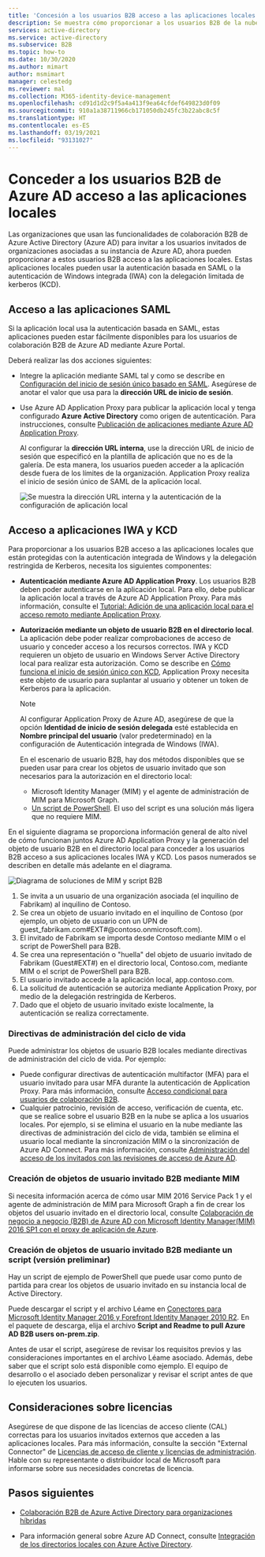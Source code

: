 ```yaml
---
title: 'Concesión a los usuarios B2B acceso a las aplicaciones locales: Azure AD'
description: Se muestra cómo proporcionar a los usuarios B2B de la nube acceso a aplicaciones locales con la colaboración B2B de Azure AD.
services: active-directory
ms.service: active-directory
ms.subservice: B2B
ms.topic: how-to
ms.date: 10/30/2020
ms.author: mimart
author: msmimart
manager: celestedg
ms.reviewer: mal
ms.collection: M365-identity-device-management
ms.openlocfilehash: cd91d1d2c9f5a4a413f9ea64cfdef649823d0f09
ms.sourcegitcommit: 910a1a38711966cb171050db245fc3b22abc8c5f
ms.translationtype: HT
ms.contentlocale: es-ES
ms.lasthandoff: 03/19/2021
ms.locfileid: "93131027"
---
```

# <a name="grant-b2b-users-in-azure-ad-access-to-your-on-premises-applications"></a>Conceder a los usuarios B2B de Azure AD acceso a las aplicaciones locales

Las organizaciones que usan las funcionalidades de colaboración B2B de Azure Active Directory (Azure AD) para invitar a los usuarios invitados de organizaciones asociadas a su instancia de Azure AD, ahora pueden proporcionar a estos usuarios B2B acceso a las aplicaciones locales. Estas aplicaciones locales pueden usar la autenticación basada en SAML o la autenticación de Windows integrada (IWA) con la delegación limitada de kerberos (KCD).

## <a name="access-to-saml-apps"></a>Acceso a las aplicaciones SAML

Si la aplicación local usa la autenticación basada en SAML, estas aplicaciones pueden estar fácilmente disponibles para los usuarios de colaboración B2B de Azure AD mediante Azure Portal.

Deberá realizar las dos acciones siguientes:

- Integre la aplicación mediante SAML tal y como se describe en [Configuración del inicio de sesión único basado en SAML](../manage-apps/configure-saml-single-sign-on.md). Asegúrese de anotar el valor que usa para la **dirección URL de inicio de sesión**.
-  Use Azure AD Application Proxy para publicar la aplicación local y tenga configurado **Azure Active Directory** como origen de autenticación. Para instrucciones, consulte [Publicación de aplicaciones mediante Azure AD Application Proxy](../manage-apps/application-proxy-add-on-premises-application.md). 

   Al configurar la **dirección URL interna**, use la dirección URL de inicio de sesión que especificó en la plantilla de aplicación que no es de la galería. De esta manera, los usuarios pueden acceder a la aplicación desde fuera de los límites de la organización. Application Proxy realiza el inicio de sesión único de SAML de la aplicación local.
 
   ![Se muestra la dirección URL interna y la autenticación de la configuración de aplicación local](media/hybrid-cloud-to-on-premises/OnPremAppSettings.PNG)

## <a name="access-to-iwa-and-kcd-apps"></a>Acceso a aplicaciones IWA y KCD

Para proporcionar a los usuarios B2B acceso a las aplicaciones locales que están protegidas con la autenticación integrada de Windows y la delegación restringida de Kerberos, necesita los siguientes componentes:

- **Autenticación mediante Azure AD Application Proxy**. Los usuarios B2B deben poder autenticarse en la aplicación local. Para ello, debe publicar la aplicación local a través de Azure AD Application Proxy. Para más información, consulte el [Tutorial: Adición de una aplicación local para el acceso remoto mediante Application Proxy](../manage-apps/application-proxy-add-on-premises-application.md).
- **Autorización mediante un objeto de usuario B2B en el directorio local**. La aplicación debe poder realizar comprobaciones de acceso de usuario y conceder acceso a los recursos correctos. IWA y KCD requieren un objeto de usuario en Windows Server Active Directory local para realizar esta autorización. Como se describe en [Cómo funciona el inicio de sesión único con KCD](../manage-apps/application-proxy-configure-single-sign-on-with-kcd.md#how-single-sign-on-with-kcd-works), Application Proxy necesita este objeto de usuario para suplantar al usuario y obtener un token de Kerberos para la aplicación. 

   > [!NOTE]
   > Al configurar Application Proxy de Azure AD, asegúrese de que la opción **Identidad de inicio de sesión delegada** esté establecida en **Nombre principal del usuario** (valor predeterminado) en la configuración de Autenticación integrada de Windows (IWA).

   En el escenario de usuario B2B, hay dos métodos disponibles que se pueden usar para crear los objetos de usuario invitado que son necesarios para la autorización en el directorio local:

   - Microsoft Identity Manager (MIM) y el agente de administración de MIM para Microsoft Graph. 
   - [Un script de PowerShell](#create-b2b-guest-user-objects-through-a-script-preview). El uso del script es una solución más ligera que no requiere MIM. 

En el siguiente diagrama se proporciona información general de alto nivel de cómo funcionan juntos Azure AD Application Proxy y la generación del objeto de usuario B2B en el directorio local para conceder a los usuarios B2B acceso a sus aplicaciones locales IWA y KCD. Los pasos numerados se describen en detalle más adelante en el diagrama.

![Diagrama de soluciones de MIM y script B2B](media/hybrid-cloud-to-on-premises/MIMScriptSolution.PNG)

1.  Se invita a un usuario de una organización asociada (el inquilino de Fabrikam) al inquilino de Contoso.
2.  Se crea un objeto de usuario invitado en el inquilino de Contoso (por ejemplo, un objeto de usuario con un UPN de guest_fabrikam.com#EXT#@contoso.onmicrosoft.com).
3.  El invitado de Fabrikam se importa desde Contoso mediante MIM o el script de PowerShell para B2B.
4.  Se crea una representación o "huella" del objeto de usuario invitado de Fabrikam (Guest#EXT#) en el directorio local, Contoso.com, mediante MIM o el script de PowerShell para B2B.
5.  El usuario invitado accede a la aplicación local, app.contoso.com.
6.  La solicitud de autenticación se autoriza mediante Application Proxy, por medio de la delegación restringida de Kerberos. 
7.  Dado que el objeto de usuario invitado existe localmente, la autenticación se realiza correctamente.

### <a name="lifecycle-management-policies"></a>Directivas de administración del ciclo de vida

Puede administrar los objetos de usuario B2B locales mediante directivas de administración del ciclo de vida. Por ejemplo:

- Puede configurar directivas de autenticación multifactor (MFA) para el usuario invitado para usar MFA durante la autenticación de Application Proxy. Para más información, consulte [Acceso condicional para usuarios de colaboración B2B](conditional-access.md).
- Cualquier patrocinio, revisión de acceso, verificación de cuenta, etc. que se realice sobre el usuario B2B en la nube se aplica a los usuarios locales. Por ejemplo, si se elimina el usuario en la nube mediante las directivas de administración del ciclo de vida, también se elimina el usuario local mediante la sincronización MIM o la sincronización de Azure AD Connect. Para más información, consulte [Administración del acceso de los invitados con las revisiones de acceso de Azure AD](../governance/manage-guest-access-with-access-reviews.md).

### <a name="create-b2b-guest-user-objects-through-mim"></a>Creación de objetos de usuario invitado B2B mediante MIM

Si necesita información acerca de cómo usar MIM 2016 Service Pack 1 y el agente de administración de MIM para Microsoft Graph a fin de crear los objetos del usuario invitado en el directorio local, consulte [Colaboración de negocio a negocio (B2B) de Azure AD con Microsoft Identity Manager(MIM) 2016 SP1 con el proxy de aplicación de Azure](/microsoft-identity-manager/microsoft-identity-manager-2016-graph-b2b-scenario).

### <a name="create-b2b-guest-user-objects-through-a-script-preview"></a>Creación de objetos de usuario invitado B2B mediante un script (versión preliminar)

Hay un script de ejemplo de PowerShell que puede usar como punto de partida para crear los objetos de usuario invitado en su instancia local de Active Directory.

Puede descargar el script y el archivo Léame en [Conectores para Microsoft Identity Manager 2016 y Forefront Identity Manager 2010 R2](https://www.microsoft.com/download/details.aspx?id=51495). En el paquete de descarga, elija el archivo **Script and Readme to pull Azure AD B2B users on-prem.zip**.

Antes de usar el script, asegúrese de revisar los requisitos previos y las consideraciones importantes en el archivo Léame asociado. Además, debe saber que el script solo está disponible como ejemplo. El equipo de desarrollo o el asociado deben personalizar y revisar el script antes de que lo ejecuten los usuarios.

## <a name="license-considerations"></a>Consideraciones sobre licencias

Asegúrese de que dispone de las licencias de acceso cliente (CAL) correctas para los usuarios invitados externos que acceden a las aplicaciones locales. Para más información, consulte la sección "External Connector" de [Licencias de acceso de cliente y licencias de administración](https://www.microsoft.com/licensing/product-licensing/client-access-license.aspx). Hable con su representante o distribuidor local de Microsoft para informarse sobre sus necesidades concretas de licencia.

## <a name="next-steps"></a>Pasos siguientes

- [Colaboración B2B de Azure Active Directory para organizaciones híbridas](hybrid-organizations.md)

- Para información general sobre Azure AD Connect, consulte [Integración de los directorios locales con Azure Active Directory](../hybrid/whatis-hybrid-identity.md).